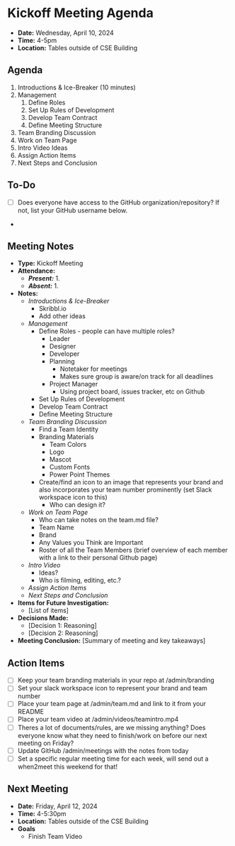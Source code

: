 # Kickoff Meeting Agenda

- **Date:** Wednesday, April 10, 2024
- **Time:** 4-5pm
- **Location:** Tables outside of CSE Building

## Agenda

1. Introductions & Ice-Breaker (10 minutes)
2. Management
   1. Define Roles
   2. Set Up Rules of Development
   3. Develop Team Contract
   4. Define Meeting Structure
3. Team Branding Discussion
4. Work on Team Page
5. Intro Video Ideas
6. Assign Action Items
7. Next Steps and Conclusion

## To-Do

- [ ] Does everyone have access to the GitHub organization/repository? If not, list your GitHub username below.
- 

## Meeting Notes

- **Type:** Kickoff Meeting
- **Attendance:**
  - ***Present:***
    1. 
  - ***Absent:***
    1. 
- **Notes:**
  - *Introductions & Ice-Breaker*
      - Skribbl.io
      - Add other ideas
  - *Management*
    - Define Roles - people can have multiple roles?
      - Leader
      - Designer
      - Developer
      - Planning  
        - Notetaker for meetings
        - Makes sure group is aware/on track for all deadlines
      - Project Manager 
        - Using project board, issues tracker, etc on Github
    - Set Up Rules of Development
    - Develop Team Contract
    - Define Meeting Structure
  - *Team Branding Discussion*
    - Find a Team Identity
    - Branding Materials
      - Team Colors
      - Logo
      - Mascot
      - Custom Fonts
      - Power Point Themes
    - Create/find an icon to an image that represents your brand and also incorporates your team number prominently (set Slack workspace icon to this)
      - Who can design it?
  - *Work on Team Page*
    - Who can take notes on the team.md file?
    - Team Name
    - Brand
    - Any Values you Think are Important
    - Roster of all the Team Members (brief overview of each member with a link to their personal Github page) 
  - *Intro Video*
    - Ideas?
    - Who is filming, editing, etc.?
  - *Assign Action Items*
  - *Next Steps and Conclusion*
- **Items for Future Investigation:**
  - [List of items]
- **Decisions Made:**
  - [Decision 1: Reasoning]
  - [Decision 2: Reasoning]
- **Meeting Conclusion:** [Summary of meeting and key takeaways]

## Action Items

- [ ] Keep your team branding materials in your repo at /admin/branding
- [ ] Set your slack workspace icon to represent your brand and team number
- [ ] Place your team page at /admin/team.md and link to it from your README
- [ ] Place your team video at /admin/videos/teamintro.mp4
- [ ] Theres a lot of documents/rules, are we missing anything? Does everyone know what they need to finish/work on before our next meeting on Friday?
- [ ] Update GitHub /admin/meetings with the notes from today
- [ ] Set a specific regular meeting time for each week, will send out a when2meet this weekend for that!

## Next Meeting

- **Date:** Friday, April 12, 2024
- **Time:** 4-5:30pm
- **Location:** Tables outside of the CSE Building
- **Goals** 
  - Finish Team Video 
